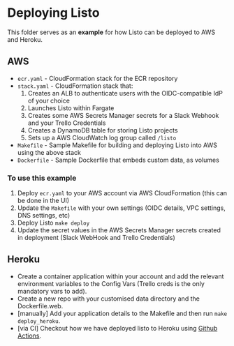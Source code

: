 # Deploying Listo

This folder serves as an **example** for how Listo can be deployed to AWS and Heroku.

## AWS
 - `ecr.yaml` - CloudFormation stack for the ECR repository
 - `stack.yaml` - CloudFormation stack that:
   1. Creates an ALB to authenticate users with the OIDC-compatible IdP of your choice
   2. Launches Listo within Fargate
   3. Creates some AWS Secrets Manager secrets for a Slack Webhook and your Trello Credentials
   4. Creates a DynamoDB table for storing Listo projects
   5. Sets up a AWS CloudWatch log group called `/listo`
 - `Makefile` - Sample Makefile for building and deploying Listo into AWS using the above stack
 - `Dockerfile` - Sample Dockerfile that embeds custom data, as volumes 

### To use this example

 1. Deploy `ecr.yaml` to your AWS account via AWS CloudFormation (this can be done in the UI)
 2. Update the `Makefile` with your own settings (OIDC details, VPC settings, DNS settings, etc)
 3. Deploy Listo `make deploy`
 4. Update the secret values in the AWS Secrets Manager secrets created in deployment (Slack WebHook and Trello Credentials)

## Heroku

- Create a container application within your account and add the relevant environment variables to the Config Vars (Trello creds is the only mandatory vars to add).
- Create a new repo with your customised data directory and the Dockerfile.web.
- [manually] Add your application details to the Makefile and then run `make deploy_heroku`.
- [via CI] Checkout how we have deployed listo to Heroku using [Github Actions](heroku_deploy.yml).
